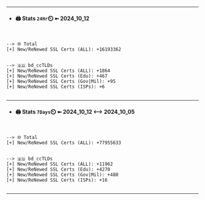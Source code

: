 

---
- #### 🖨️ **Stats** `24Hr`⏲️ ➼ 2024_10_12
```console


--> 🌐 Total
[+] New/ReNewed SSL Certs (ALL): +16193362


--> 🇧🇩 bd_ccTLDs
[+] New/ReNewed SSL Certs (ALL): +1864
[+] New/ReNewed SSL Certs (Edu): +467
[+] New/ReNewed SSL Certs (Gov|Mil): +95
[+] New/ReNewed SSL Certs (ISPs): +6


```

---
- #### 🖨️ **Stats** `7Days`⏲️ ➼ 2024_10_12 <--> 2024_10_05
```console


--> 🌐 Total
[+] New/ReNewed SSL Certs (ALL): +77955633


--> 🇧🇩 bd_ccTLDs
[+] New/ReNewed SSL Certs (ALL): +11962
[+] New/ReNewed SSL Certs (Edu): +4270
[+] New/ReNewed SSL Certs (Gov|Mil): +480
[+] New/ReNewed SSL Certs (ISPs): +16


```

---

